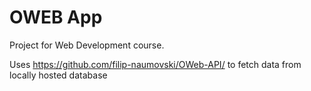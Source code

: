 # OWEB App
Project for Web Development course.

Uses https://github.com/filip-naumovski/OWeb-API/ to fetch data from locally hosted database
